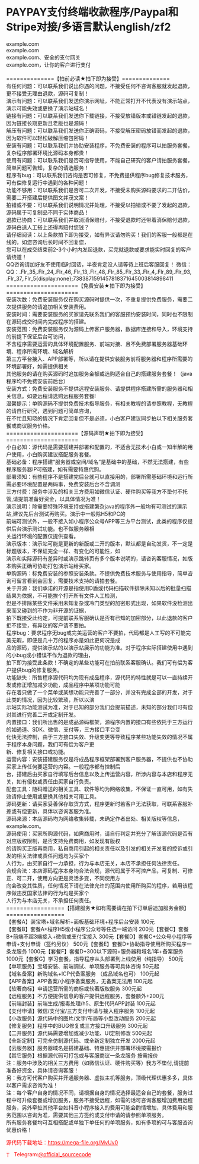 # PAYPAY支付终端收款程序/Paypal和Stripe对接/多语言默认english/zf2

example.com<br>example.com<br>example.com、安全的支付网关<br>example.com，让你的客户进行支付<br><br>==============【拍前必读★拍下即为接受】==============<br>有任何问题：可以联系我们说出你遇的问题，不接受任何不咨询客服就发起退款，更不接受无理由退款，源码可复制！<br>演示有问题：可以联系我们发送你演示网址，不能正常打开不代表没有演示站点，演示可能失效或更换了演示站域名！<br>链接有问题：可以联系我们发送你下载链接，不接受放错版本或错链发起的退款，因为链接长期更新且老版也是源码！<br>解压有问题：可以联系我们发送你正确密码，不接受解压密码放错而发起的退款，因为软件可以轻松破解压缩包密码！<br>安装有问题：可以联系我们并协助安装程序，不免费安装的程序可以拍服务套餐，复杂程序部署环境比源码本身都贵！<br>使用有问题：可以联系我们是否可指导使用，不能自己研究的客户请拍服务套餐，简单问题可告知，复杂的请选服务！<br>程序有bug：可以联系我们咨询是否可修复，不免费提供程序bug修复技术服务，可有偿修复运行中遇到的各种问题！<br>功能不够用：可以联系我们是否可二次开发，不接受未购买源码要求的二开估价，需要二开搭建后提供图文并茂文案！<br>拍错或不要：可以联系我们说明情况并处理，不接受以拍错或不要了发起的退款，源码属于可复制品不同于实体商品！<br>退款已协商：可以联系我们并取消消保赔付，不接受退款时还带着消保赔付退款，源码白送人工搭上还得再赔付您钱？<br> 请仔细阅读：以上条款拍下即为接受，如有异议请勿购买！我们的客服一般都是在线的，如您咨询后长时间不回复您，<br>          您可以在成交结束前2-3个小时内发起退款，买完就退款或要求能实时回复的客户请绕道！<br>QQ咨询请加好友不使用临时回话，半夜肯定没人请等待上班后客服回复！ 微信： QQ：.Flr_35,.Flr_24,.Flr_46,.Flr_13,.Flr_48,.Flr_85,.Flr_33,.Flr_4,.Flr_89,.Flr_93,.Flr_37,.Flr_5{display:none};7383871591457818371645003814898411<br>=====================【免费安装★拍下即为接受】=====================<br>安装次数：免费安装服务仅在购买源码时提供一次，不重复提供免费服务，需要二次提供服务的请追加相关安装费用。<br>安装时间：需要安装服务的买家请先联系我们的客服预约安装时间，同时也不限制在源码成交时间内完成程序的搭建。<br>安装范围：免费安装服务仅为源码上传客户服务器，数据库连接和导入，环境支持的前提下保证后台可访问，<br>        不含程序需要运营的具体环境配置服务、前端对接、且不免费部署服务器基础环境、程序所需环境、域名解析<br>        第三方平台接入、APP部署等，所以请在提供安装服务前将服务器和程序所需要的环境部署好，如需提供相关<br>        其他服务的请在购买源码时追加服务金额或选购适合自己的搭建服务套餐！（java程序均不免费安装前后台）<br>安装方式：免费安装服务不提供远程安装服务、请提供程序搭建所需的服务器和相关信息。如要远程请选购远程服务套餐!<br>温馨提示：单购源码不提供免费技术指导服务，有相关教程的请参照教程，无教程的请自行研究，遇到问题可简单咨询，<br>        在不忙且知晓的情况下肯定回复但不是必须，小白客户建议同步拍以下相关服务套餐或商议服务价格。<br>=====================【源码声明★拍下即为接受】=====================<br>小白必知：源代码是需要搭建并部署和配置的，不适合无技术小白或一知半解的用户使用，小白购买建议搭配服务套餐。<br>基础必备：程序搭建“服务器或空间/域名”是基础中的基础，不然无法搭建，有些程序服务器IP可搭建，如有需要特惠代购。<br>部署须知：有些程序不是搭建完后台就可以直接用的，部署所需基础环境和运行所需必要环境配置是两码事，免费安装后台不含调测<br>三方付费：服务中涉及的相关三方费用如微信认证、硬件购买等我方不垫付不托管,请提前准备好资金，以具体情况为准！<br>演示说明：除需要特殊环境支持或搭建繁杂java的程序外一般均有可测试的演示站,建议先后台测试再购买。演示中一般除H5和PC的<br>        前端可测试外，一般不接入如小程序公众号APP等三方平台测试，此类的程序仅提供后台演示测试功能。也不做服务器相<br>        关运行环境的配置仅提供查看。<br>演示版本：演示站可能是更新的新版或二开的版本，默认都是自动发货，不一定是标题版本，不保证完全一样、有变化的可能性，如<br>        演示和实际源码有差异时或演示跳转页有多个版本说明的，请咨询客服情况，如版本购买正确可协助打包演示站给买家。<br>单购源码：标免费安装的参照安装条款。不提供免费技术服务与使用指导，简单咨询可留言看到会回复，需要技术支持的请拍套餐。<br>关于开源：我们承诺的开源是指使用D盾或代码扫描软件排除未知以后的批量扫描结果为依据，不可能挨个打开所有文件人工检测，<br>        但是不排除某些文件采用未知复杂或冷门类型的加密形式出现，如果软件没检测出来而又碰到的不作为非开源的证据，<br>        拍下既接受此约定，可提前联系客服确认是否有已知的加密部分，以此退款的客户拒不接受，有异议的客户请不要拍。<br>程序bug：要求程序无bug或完美运营的客户不要拍，代码都是人工写的不可能完美无暇，即便是几十万的程序亦是如此更何况是成<br>        品的源码，提供演示站的以演示站展示的功能为准。对于程序实际搭建使用中遇到的小bug或小错误不作为退款的理由，<br>        拍下即为接受此条款！不确定的某些功能可在拍前联系客服确认。我们可有偿为客户提供bug的修复服务。<br>功能缺失：所售程序源代码均为现有成品程序，源代码的特性就是可以一直持续开发或修正增加减少功能，成品程序中某项功能可能<br>        存在着只做了一个菜单或某想功能只完善了一部分，并没有完成全部的开发，对于此类的情况，因为比较繁琐，所以以演<br>        示站实际功能测试为准，对于已知的部分我们会提前描述，未知的部分我们可有偿对其进行完善二开或定制开发。<br>内置接口：我们所出售的是成品源码框架，源程序内置的接口有些依托于三方运行的如通道、SDK、微信、支付等，三方接口平台变<br>        化快无法控制，由于三方接口失效、升级变更等导致程序某些功能失效的情况不属于程序本身问题，我们可有偿为客户更<br>        新、修复相关接口或功能。<br>运营内容：安装搭建服务仅是将成品程序框架部署到客户服务器，不提供也不协助买家上传任何要运营的内容。一般程序都有控制后<br>        台，搭建后由买家自行填写后台信息以及上传运营内容，所涉内容与本店和程序无关，如有侵权或责任由买家自行负责。<br>配套工具：随码赠送的相关工具、软件等均为网络收集，不保证一直可用，如有失效请停止使用或更换其他相关可用工具。<br>源码更新：请买家妥善保存取货方式，程序更新时若客户无法获取，可联系客服补差或有偿更新，具体以咨询客服为准。<br>源码来源：本店源码均为网络收集转载，未确定作者出处、相关版权等信息，example.com。<br>源码使用：买家所购源代码，如需商用时，请自行判定并充分了解该源代码是否有对应版权限制，是否支持免费商用，如发现有版权<br>        的请购买正版再商用，私自商用引起的相关责任以及引发的相关开发者的控诉或引发的相关法律或责任问题均为买家个<br>        人行为，由买家自行一力承担，行为与本店无关，本店不承担任何法律责任。<br>合规合法：本店源码程序本身均合法合规，源代码属于不可控产品，可复制、可修正、可二开，使用方向更是灵活多变，不同使用方<br>        向会改变其性质，任何情况下请在法律允许的范围内使用所购买的程序，若用该程序做违反国家法律的行为均是买家个<br>        人行为与本店无关，不承担任何责任。<br>=================【搭建服务★如有需要请在拍下订单后追加服务金额】=================<br>【套餐A】装宝塔+域名解析+面板基础环境+程序后台安装    100元<br>【套餐B】套餐A+程序H5或小程序公众号等任选一端访问     200元【套餐C】套餐B+前端不超3端接入+微信或支付宝接入       300元【套餐D】套餐C+公众号小程序等申请+支付申请（签约另议） 500元【套餐E】套餐D+协助指导使用所购买程序一条龙服务      1000元【套餐F】套餐D+300以下源码+服务器和域名1年+备案服务 1000元【套餐G】学习套餐，指导程序从头部署到上线使用（纯指导） 500元【单项服务】宝塔安装、前端调试、单项服务等可具体咨询  50元起<br>【域名备案】新购域名+ICP代备案服务 （成品域名也可） 100元起<br>【APP备案】APP备案/小程序备案服务，无备案无法用   100元起<br>【软著商标】申请运营所需的商标或软著版权服务       300元起<br>【远程服务】不方便提供信息的客户提供远程服务，套餐额外+200元<br>【前端封装】前端生成/报毒处理/h5、原生代码APP封装  100元起<br>【支付申请】微信/支付宝/三方支付申请与接入程序服务  100元起<br>【小改服务】源代码中的图片/文字/布局等小型改动服务  200元起<br>【修复服务】程序中的BUG修复或三方接口升级服务     300元起<br>【二开服务】源代码需要增加或减少功能、UI定制修改    500元起<br>【全新定制】可完全仿制源代码、或全新定制独立开发   2000元起<br>【云服务器】服务器域名是搭建基础、特惠提供并部署环境按需报价<br>【其它服务】根据源代码可打包或与客服商议一条龙服务  按需报价<br>注：服务中涉及的相关三方费用（如微信认证、硬件购买等）我方不垫付,请提前准备好资金，具体请咨询客服！<br>另：我方可代客户购买并开通服务器、虚拟主机等服务，顶级代理优惠多多，具体以客户需求咨询为准！<br>注：每个客户自身的情况不同，请根据自身的情况选择最适合自己的套餐，服务过程中可升级套餐或增加服务，服务不接受远程，如需的话可咨询客服增加费用远程服务，另外牵扯其他平台如抖音小程序接入的费用可能会酌情增加，具体费用和服务范围以咨询为准，需要其他三方签约或支付申请的请参照单项服务。<br>所有服务套餐均可互相搭配或单独下单任何的单项服务，如有多项的可与客服咨询优惠价格！<br>


<p style="color: red;">源代码下载地址：<a href="https://mega-file.org/MvUv0" style="color: red;">https://mega-file.org/MvUv0</a></p><p style="color: red;"><img src="https://cdn-icons-png.flaticon.com/512/2111/2111646.png" alt="Telegram Icon" style="width: 16px; vertical-align: middle; margin-right: 5px;">Telegram:<a href="https://t.me/official_sourcecode" style="color: red;">@official_sourcecode</a></p>